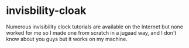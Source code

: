# invisbility-cloak
Numerous invisibility clock tutorials are available on the Internet but none worked for me so I made one from scratch in a jugaad way, and I don't know about you guys but it works on my machine.
